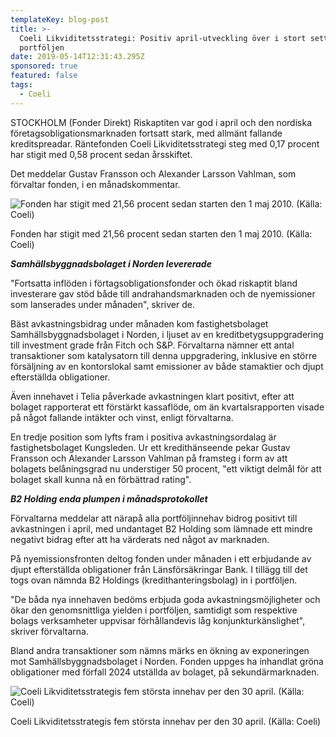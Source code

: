```yaml
---
templateKey: blog-post
title: >-
  Coeli Likviditetsstrategi: Positiv april-utveckling över i stort sett hela
  portföljen
date: 2019-05-14T12:31:43.295Z
sponsored: true
featured: false
tags:
  - Coeli
---
```

STOCKHOLM (Fonder Direkt) Riskaptiten var god i april och den nordiska företagsobligationsmarknaden fortsatt stark, med allmänt fallande kreditspreadar. Räntefonden Coeli Likviditetsstrategi steg med 0,17 procent har stigit med 0,58 procent sedan årsskiftet.



Det meddelar Gustav Fransson och Alexander Larsson Vahlman, som förvaltar fonden, i en månadskommentar.

![Fonden har stigit med 21,56 procent sedan starten den 1 maj 2010. (Källa: Coeli)](/img/coeli14maj3.png)

<span class="image-caption">Fonden har stigit med 21,56 procent sedan starten den 1 maj 2010. (Källa: Coeli)</span>

**_Samhällsbyggnadsbolaget i Norden levererade_**



"Fortsatta inflöden i förtagsobligationsfonder och ökad riskaptit bland investerare gav stöd både till andrahandsmarknaden och de nyemissioner som lanserades under månaden", skriver de.



Bäst avkastningsbidrag under månaden kom fastighetsbolaget Samhällsbyggnadsbolaget i Norden, i ljuset av en kreditbetygsuppgradering till investment grade från Fitch och S&P. Förvaltarna nämner ett antal transaktioner som katalysatorn till denna uppgradering, inklusive en större försäljning av en kontorslokal samt emissioner av både stamaktier och djupt efterställda obligationer.



Även innehavet i Telia påverkade avkastningen klart positivt, efter att bolaget rapporterat ett förstärkt kassaflöde, om än kvartalsrapporten visade på något fallande intäkter och vinst, enligt förvaltarna.



En tredje position som lyfts fram i positiva avkastningsordalag är fastighetsbolaget Kungsleden. Ur ett kredithänseende pekar Gustav Fransson och Alexander Larsson Vahlman på framsteg i form av att bolagets belåningsgrad nu understiger 50 procent, "ett viktigt delmål för att bolaget skall kunna nå en förbättrad rating".



**_B2 Holding enda plumpen i månadsprotokollet_**



Förvaltarna meddelar att närapå alla portföljinnehav bidrog positivt till avkastningen i april, med undantaget B2 Holding som lämnade ett mindre negativt bidrag efter att ha värderats ned något av marknaden.



På nyemissionsfronten deltog fonden under månaden i ett erbjudande av djupt efterställda obligationer från Länsförsäkringar Bank. I tillägg till det togs ovan nämnda B2 Holdings (kredithanteringsbolag) in i portföljen.



"De båda nya innehaven bedöms erbjuda goda avkastningsmöjligheter och ökar den genomsnittliga yielden i portföljen, samtidigt som respektive bolags verksamheter uppvisar förhållandevis låg konjunkturkänslighet", skriver förvaltarna.



Bland andra transaktioner som nämns märks en ökning av exponeringen mot Samhällsbyggnadsbolaget i Norden. Fonden uppges ha inhandlat gröna obligationer med förfall 2024 utställda av bolaget, på sekundärmarknaden.

![Coeli Likviditetsstrategis fem största innehav per den 30 april. (Källa: Coeli)](/img/coeli14maj4.png)

<span class="image-caption">Coeli Likviditetsstrategis fem största innehav per den 30 april. (Källa: Coeli)</span>

